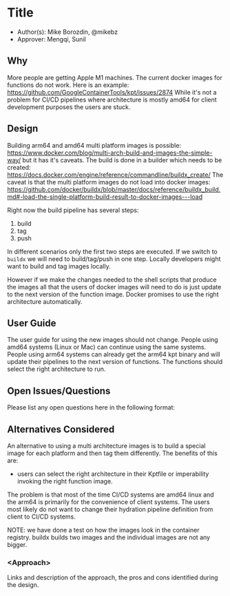 # Title

* Author(s): Mike Borozdin, @mikebz
* Approver: Mengqi, Sunil

## Why

More people are getting Apple M1 machines.  The current docker images for
functions do not work.  Here is an example:
https://github.com/GoogleContainerTools/kpt/issues/2874
While it's not a problem for CI/CD pipelines where architecture is mostly amd64
for client development purposes the users are stuck.

## Design

Building arm64 and amd64 multi platform images is possible:
https://www.docker.com/blog/multi-arch-build-and-images-the-simple-way/
but it has it's caveats.  The build is done in a builder which needs to be 
created:
https://docs.docker.com/engine/reference/commandline/buildx_create/
The caveat is that the multi platform images do not load into docker images:
https://github.com/docker/buildx/blob/master/docs/reference/buildx_build.md#-load-the-single-platform-build-result-to-docker-images---load

Right now the build pipeline has several steps:
1) build
2) tag
3) push

In different scenarios only the first two steps are executed.  If we switch to 
`buildx` we will need to build/tag/push in one step.  Locally developers 
might want to build and tag images locally.

However if we make the changes needed to the shell scripts that produce the
images all that the users of docker images will need to do is just update
to the next version of the function image.  Docker promises to use the right 
architecture automatically.

## User Guide

The user guide for using the new images should not change.  People using
amd64 systems (Linux or Mac) can continue using the same systems.  People using
arm64 systems can already get the arm64 kpt binary and will update their
pipelines to the next version of functions.  The functions should select the 
right architecture to run.

## Open Issues/Questions

Please list any open questions here in the following format:

## Alternatives Considered

An alternative to using a multi architecture images is to build a special image
for each platform and then tag them differently.  The benefits of this are:
- users can select the right architecture in their Kptfile or imperability 
invoking the right function image.

The problem is that most of the time CI/CD systems are amd64 linux and the arm64
is primarily for the convenience of client systems.  The users most likely
do not want to change their hydration pipeline definition from client to CI/CD
systems.

NOTE: we have done a test on how the images look in the container registry.
buildx builds two images and the individual images are not any bigger.

### \<Approach\>

Links and description of the approach, the pros and cons identified during the 
design.

